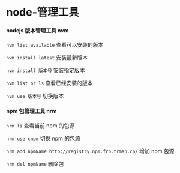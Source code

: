# node-管理工具

#### nodejs 版本管理工具 nvm

`nvm list available` 查看可以安装的版本

`nvm install latest` 安装最新版本

`nvm install 版本号` 安装指定版本

`nvm list or ls` 查看已经安装的版本

`nvm use 版本号` 切换版本

#### npm 包管理工具 nrm

`nrm ls` 查看当前 npm 的包源

`nrm use cnpm` 切换 npm 的包源

`nrm add npmName http://registry.npm.frp.trmap.cn/` 增加 npm 包源

`nrm del npmName` 删除包
